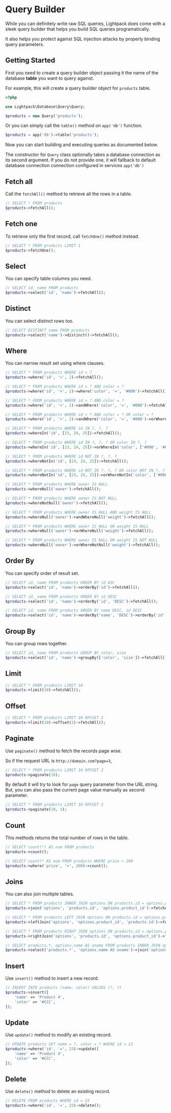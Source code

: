 # Query Builder

While you can definitely write raw SQL queries, Lightpack does come with a sleek query builder that helps you build SQL queries programatically.

It also helps you protect against SQL injection attacks by properly binding query parameters.

## Getting Started

First you need to create a query builder object passing it the name of the database **table** you want to query against.

For example, this will create a query builder object for `products` table. 

```php
<?php

use Lightpack\Database\Query\Query;

$products = new Query('products');
```

Or you can simply call the <code>table()</code> method on `app('db')` function.

```php
$products = app('db')->table('products');
```

Now you can start building and executing queries as documented below.

<p class="tip">The constructor for <code>Query</code> class optionally takes a database connection as its second argument. If you do not provide one, it will fallback to default database connection connection configured in services <code>app('db')</code></p>

## Fetch all

Call the <code>fetchAll()</code> method to retrieve all the rows in a table.

```php
// SELECT * FROM products
$products->fetchAll();
```
## Fetch one

To retrieve only the first record, call <code>fetchOne()</code> method instead.</p>

```php
// SELECT * FROM products LIMIT 1
$products->fetchOne();
```

## Select

You can specify table columns you need.

```php
// SELECT id, name FROM products
$products->select('id', 'name')->fetchAll();
```

## Distinct

You can select distinct rows too.

```php
// SELECT DISTINCT name FROM products
$products->select('name')->distinct()->fetchAll();
```

## Where

You can narrow result set using where clauses.

```php
// SELECT * FROM products WHERE id > ?
$products->where('id', '>', 2)->fetchAll();

// SELECT * FROM products WHERE id > ? AND color = ?
$products->where('id', '>', 2)->where('color', '=', '#000')->fetchAll();

// SELECT * FROM products WHERE id > ? AND color = ?
$products->where('id', '>', 2)->andWhere('color', '=', '#000')->fetchAll();

// SELECT * FROM products WHERE id > ? AND color = ? OR color = ?
$products->where('id', '>', 2)->andWhere('color', '=', '#000')->orWhere('color', '=', '#FFF')->fetchAll();

// SELECT * FROM products WHERE id IN ?, ?, ?
$products->whereIn('id', [23, 24, 25])->fetchAll();

// SELECT * FROM products WHERE id IN ?, ?, ? OR color IN ?, ?
$products->whereIn('id', [23, 24, 25])->orWhereIn('color', ['#000', '#FFF'])->fetchAll();

// SELECT * FROM products WHERE id NOT IN ?, ?, ?
$products->whereNotIn('id', [23, 24, 25])->fetchAll();

// SELECT * FROM products WHERE id NOT IN ?, ?, ? OR color NOT IN ?, ?
$products->whereNotIn('id', [23, 24, 25])->orWhereNotIn('color', ['#000', '#FFF'])->fetchAll();

// SELECT * FROM products WHERE owner IS NULL
$products->whereNull('owner')->fetchAll();

// SELECT * FROM products WHERE owner IS NOT NULL
$products->whereNotNull('owner')->fetchAll();

// SELECT * FROM products WHERE owner IS NULL AND weight IS NULL
$products->whereNull('owner')->andWhereNull('weight')->fetchAll();

// SELECT * FROM products WHERE owner IS NULL OR weight IS NULL
$products->whereNull('owner')->orWhereNull('weight')->fetchAll();

// SELECT * FROM products WHERE owner IS NULL OR weight IS NOT NULL
$products->whereNull('owner')->orWhereNotNull('weight')->fetchAll();
```

## Order By

You can specify order of result set.

```php
// SELECT id, name FROM products ORDER BY id ASC
$products->select('id', 'name')->orderBy('id')->fetchAll();

// SELECT id, name FROM products ORDER BY id DESC
$products->select('id', 'name')->orderBy('id', 'DESC')->fetchAll();

// SELECT id, name FROM products ORDER BY name DESC, id DESC
$products->select('id', 'name')->orderBy('name', 'DESC')->orderBy('id', 'DESC')->fetchAll();
```

## Group By

You can group rows together.

```php
// SELECT id, name FROM products GROUP BY color, size
$products->select('id', 'name')->groupBy(['color', 'size'])->fetchAll();
```

## Limit

```php
// SELECT * FROM products LIMIT 10
$products->limit(10)->fetchAll();
```

## Offset

```php
// SELECT * FROM products LIMIT 10 OFFSET 2
$products->limit(10)->offset(2)->fetchAll();
```

## Paginate

Use `paginate()` method to fetch the records page wise. 

So if the request URL is `http://domain.com?page=3`,

```php
// SELECT * FROM products LIMIT 10 OFFSET 2
$products->paginate(10);
```

By default it will try to look for `page` query parameter from the URL string. But, you can also pass the current page value manually as second parameter.

```php
// SELECT * FROM products LIMIT 10 OFFSET 2
$products->paginate(10, 3);
```

## Count

This methods returns the total number of rows in the table.

```php
// SELECT count(*) AS num FROM products
$products->count();

// SELECT count(* AS num FROM products WHERE price > 200
$products->where('price', '>', 200)->count();
```

## Joins

You can also join multiple tables.

```php
// SELECT * FROM products INNER JOIN options ON products.id = options.product_id
$products->join('options', 'products.id', 'options.product_id')->fetchAll();

// SELECT * FROM products LEFT JOIN options ON products.id = options.product_id
$products->leftJoin('options', 'options.product_id', 'products.id')->fetchAll();

// SELECT * FROM products RIGHT JOIN options ON products.id = options.product_id
$products->rightJoin('options', 'products.id', 'options.product_id')->fetchAll();

// SELECT products.*, options.name AS oname FROM products INNER JOIN options ON products.id = options.product_id
$products->select('products.*', 'options.name AS oname')->join('options', 'products.id', 'options.product_id')->fetchAll();
```

## Insert

Use `insert()` method to insert a new record.

```php
// INSERT INTO products (name, color) VALUES (?, ?)
$products->insert([
    'name' => 'Product 4',
    'color' => '#CCC',
]);
```

## Update

Use `update()` method to modify an existing record.

```php
// UPDATE products SET name = ?, color = ? WHERE id = 23
$products->where('id', '=', 23)->update([
    'name' => 'Product 4',
    'color' => '#CCC',
]);
```

## Delete

Use `delete()` method to delete an existing record.

```php
// DELETE FROM products WHERE id = 23
$products->where('id', '=', 23)->delete();
```